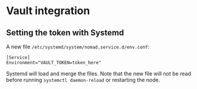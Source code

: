 # Vault integration

## Setting the token with Systemd

A new file `/etc/systemd/system/nomad.service.d/env.conf`:

```
[Service]
Environment="VAULT_TOKEN=token_here"
```

Systemd will load and merge the files. Note that the new file will not be read before running `systemctl daemon-reload` or restarting the node.
